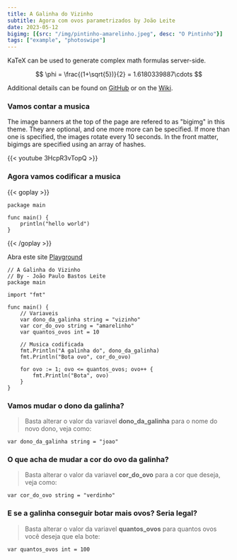 ```yaml
---
title: A Galinha do Vizinho
subtitle: Agora com ovos parametrizados by João Leite
date: 2023-05-12
bigimg: [{src: "/img/pintinho-amarelinho.jpeg", desc: "O Pintinho"}]
tags: ["example", "photoswipe"]
---
```


KaTeX can be used to generate complex math formulas server-side. 

$$
\phi = \frac{(1+\sqrt{5})}{2} = 1.6180339887\cdots
$$

Additional details can be found on [GitHub](https://github.com/Khan/KaTeX) or on the [Wiki](http://tiddlywiki.com/plugins/tiddlywiki/katex/).
<!--more-->

### Vamos contar a musica 

The image banners at the top of the page are refered to as "bigimg" in this theme. They are optional, and one more more can be specified. If more than one is specified, the images rotate every 10 seconds. In the front matter, bigimgs are specified using an array of hashes.

{{< youtube 3HcpR3vTopQ >}}

### Agora vamos codificar a musica 

{{< goplay >}}

```golang
package main

func main() {
    println("hello world")
}
```

{{< /goplay >}}


Abra este site [Playground](https://go.dev/play/)


```golang
// A Galinha do Vizinho
// By - João Paulo Bastos Leite
package main
 
import "fmt"
 
func main() {
    // Variaveis 
    var dono_da_galinha string = "vizinho"
    var cor_do_ovo string = "amarelinho"
    var quantos_ovos int = 10
 
    // Musica codificada
    fmt.Println("A galinha do", dono_da_galinha)
    fmt.Println("Bota ovo", cor_do_ovo)
 
    for ovo := 1; ovo <= quantos_ovos; ovo++ {
        fmt.Println("Bota", ovo)
    }
}
```

### Vamos mudar o dono da galinha? 
> Basta alterar o valor da variavel **dono_da_galinha** para o nome do novo dono, veja como:
```golang
var dono_da_galinha string = "joao"
```


### O que acha de mudar a cor do ovo da galinha?
> Basta alterar o valor da variavel **cor_do_ovo** para a cor que deseja, veja como:
```golang
var cor_do_ovo string = "verdinho"
```

### E se a galinha conseguir botar mais ovos? Seria legal?
> Basta alterar o valor da variavel **quantos_ovos** para quantos ovos você deseja que ela bote:
```golang
var quantos_ovos int = 100
```